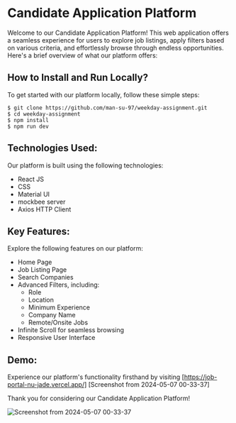 # Candidate Application Platform

Welcome to our Candidate Application Platform! This web application offers a seamless experience for users to explore job listings, apply filters based on various criteria, and effortlessly browse through endless opportunities. Here's a brief overview of what our platform offers:

## How to Install and Run Locally?

To get started with our platform locally, follow these simple steps:

```
$ git clone https://github.com/man-su-97/weekday-assignment.git
$ cd weekday-assignment
$ npm install
$ npm run dev
```

## Technologies Used:

Our platform is built using the following technologies:

- React JS
- CSS
- Material UI
- mockbee server
- Axios HTTP Client

## Key Features:

Explore the following features on our platform:

- Home Page
- Job Listing Page
- Search Companies
- Advanced Filters, including:
  - Role
  - Location
  - Minimum Experience
  - Company Name
  - Remote/Onsite Jobs
- Infinite Scroll for seamless browsing
- Responsive User Interface

## Demo:

Experience our platform's functionality firsthand by visiting [https://job-portal-nu-jade.vercel.app/]
[Screenshot from 2024-05-07 00-33-37]

Thank you for considering our Candidate Application Platform!

![Screenshot from 2024-05-07 00-33-37](https://github.com/man-su-97/weekday-assignment/assets/52149720/7138c8eb-24e8-4767-b181-7c68b6636e84)
